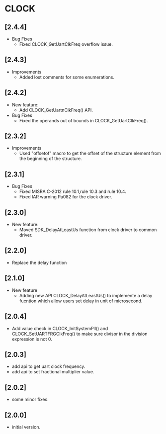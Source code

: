 # CLOCK

## [2.4.4]

- Bug Fixes
  - Fixed CLOCK_GetUartClkFreq overflow issue.

## [2.4.3]

- Improvements
  - Added lost comments for some enumerations.

## [2.4.2]

- New feature:
  - Add CLOCK_GetUartnClkFreq() API.
- Bug Fixes
  - Fixed the operands out of bounds in CLOCK_GetUartClkFreq().

## [2.3.2]

- Improvements
  - Used "offsetof" macro to get the offset of the structure element from the
    beginning of the structure.

## [2.3.1]

- Bug Fixes
  - Fixed MISRA C-2012 rule 10.1,rule 10.3 and rule 10.4.
  - Fixed IAR warning Pa082 for the clock driver.

## [2.3.0]

- New feature:
  - Moved SDK_DelayAtLeastUs function from clock driver to common driver.

## [2.2.0]

- Replace the delay function

## [2.1.0]

- New feature
  - Adding new API CLOCK_DelayAtLeastUs() to implemente a delay fucntion which allow
    users set delay in unit of microsecond.

## [2.0.4]

- Add value check in CLOCK_InitSystemPll() and CLOCK_SetUARTFRGClkFreq() to
  make sure divisor in the division expression is not 0.

## [2.0.3]

- add api to get uart clock frequency.
- add api to set fractional multiplier value.

## [2.0.2]

- some minor fixes.

## [2.0.0]

- initial version.
